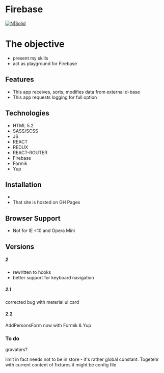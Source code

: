 # Firebase

[![N|Solid](https://cldup.com/dTxpPi9lDf.thumb.png)](https://nodesource.com/products/nsolid)

# The objective

-   present my skills
-   act as playground for Firebase

## Features

-   This app receives, sorts, modifies data from external d-base
-   This app requests logging for full option

## Technologies

-   HTML 5.2
-   SASS/SCSS
-   JS
-   REACT
-   REDUX
-   REACT-ROUTER
-   Firebase
-   Formik
-   Yup

## Installation

-
-   That site is hosted on GH Pages

## Browser Support

-   Not for IE <10 and Opera Mini

## Versions

##### 2

-   rewritten to hooks
-   better support for keyboard navigation

##### 2.1

corrected bug with meterial ui card

#### 2.2

AddPersonsForm now with Formik & Yup

### To do

gravatars?

limit in fact needs not to be in store - it's rather global constant. Togetehr with current content of
fixtures it might be config file
